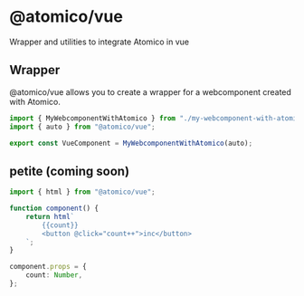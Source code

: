 # @atomico/vue

Wrapper and utilities to integrate Atomico in vue

## Wrapper

@atomico/vue allows you to create a wrapper for a webcomponent created with Atomico.

```js
import { MyWebcomponentWithAtomico } from "./my-webcomponent-with-atomico";
import { auto } from "@atomico/vue";

export const VueComponent = MyWebcomponentWithAtomico(auto);
```

## petite (coming soon)

```ts
import { html } from "@atomico/vue";

function component() {
    return html`
        {{count}}
        <button @click="count++">inc</button>
    `;
}

component.props = {
    count: Number,
};
```
